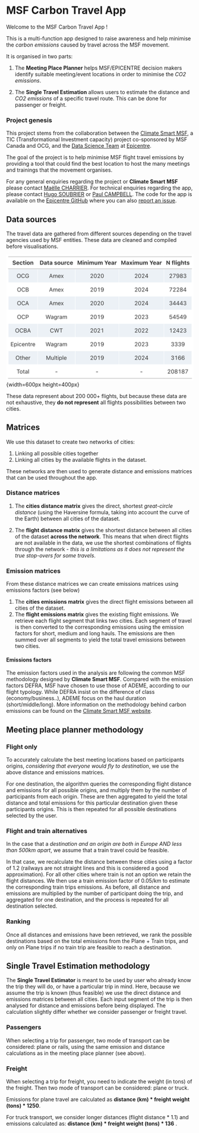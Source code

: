 # MSF Carbon Travel App

Welcome to the MSF Carbon Travel App !

This is a multi-function app designed to raise awareness and help minimise the *carbon emissions* caused by travel across the MSF movement.

It is organised in two parts:

1.  The **Meeting Place Planner** helps MSF/EPICENTRE decision makers identify suitable meeting/event locations in order to minimise the *CO2 emissions*.

2.  The **Single Travel Estimation** allows users to estimate the distance and *CO2 emissions* of a specific travel route. This can be done for passenger or freight.

### Project genesis

This project stems from the collaboration between the [Climate Smart MSF](https://msfintl.sharepoint.com/:u:/r/sites/ClimateSmartMSF/SitePages/Main-Page.aspx?csf=1&web=1&e=8t2nc5), a TIC (Transformational Investment capacity) project co-sponsored by MSF Canada and OCG, and the [Data Science Team](https://epicentre-msf.github.io/gallery/) at [Epicentre](https://epicentre.msf.org/).

The goal of the project is to help minimise MSF flight travel emissions by providing a tool that could find the best location to host the many meetings and trainings that the movement organises.

For any general enquiries regarding the project or **Climate Smart MSF** please contact [Maëlle CHARRIER](mailto:Maelle.CHARRIER@geneva.msf.org). For technical enquiries regarding the app, please contact [Hugo SOUBRIER](mailto:hugo.soubrier@epicentre.msf.org) or [Paul CAMPBELL](mailto:paul.campbell@epicentre.msf.org). The code for the app is available on the [Epicentre GitHub](https://github.com/epicentre-msf/climate-msf-mpp) where you can also [report an issue](https://github.com/epicentre-msf/climate-msf-mpp/issues).

## Data sources

The travel data are gathered from different sources depending on the travel agencies used by MSF entities. These data are cleaned and compiled before visualisations.

![Flight Data source](www/source-tab.png){width=600px height=400px}

These data represent about 200 000+ flights, but because these data are not exhaustive, they **do not represent** all flights possibilities between two cities.

## Matrices

We use this dataset to create two networks of cities:

1.  Linking all possible cities together
2.  Linking all cities by the available flights in the dataset.

These networks are then used to generate distance and emissions matrices that can be used throughout the app.

### Distance matrices

1.  The **cities distance matrix** gives the direct, shortest *great-circle distance* (using the Haversine formula, taking into account the curve of the Earth) between all cities of the dataset.

2.  The **flight distance matrix** gives the shortest distance between all cities of the dataset **across the network**. This means that when direct flights are not available in the data, we use the shortest combinations of flights through the network - *this is a limitations as it does not represent the true stop-overs for some travels*.

### Emission matrices

From these distance matrices we can create emissions matrices using emissions factors (see below)

1.  The **cities emissions matrix** gives the direct flight emissions between all cities of the dataset.
2.  The **flight emissions matrix** gives the existing flight emissions. We retrieve each flight segment that links two cities. Each segment of travel is then converted to the corresponding emissions using the emission factors for short, medium and long hauls. The emissions are then summed over all segments to yield the total travel emissions between two cities.

#### Emissions factors

The emission factors used in the analysis are following the common MSF methodology designed by **Climate Smart MSF**. Compared with the emission factors DEFRA, MSF have chosen to use those of ADEME, according to our flight typology. While DEFRA insist on the difference of class (economy/business..), ADEME focus on the haul duration (short/middle/long). More information on the methodology behind carbon emissions can be found on the [Climate Smart MSF website](https://msfintl.sharepoint.com/:u:/r/sites/ClimateSmartMSF/SitePages/Main-Page.aspx?csf=1&web=1&e=8t2nc5).

## Meeting place planner methodology

### Flight only

To accurately calculate the best meeting locations based on participants origins, *considering that everyone would fly to destination*, we use the above distance and emissions matrices.

For one destination, the algorithm queries the corresponding flight distance and emissions for all possible origins, and multiply them by the number of participants from each origin. These are then aggregated to yield the total distance and total emissions for this particular destination given these participants origins. This is then repeated for all possible destinations selected by the user.

### Flight and train alternatives

In the case that a *destination and an origin are both in Europe AND less than 500km apart*, we assume that a train travel could be feasible.

In that case, we recalculate the distance between these cities using a factor of 1.2 (railways are not straight lines and this is considered a good approximation). For all other cities where train is not an option we retain the flight distances. We then use a train emission factor of 0.05/km to estimate the corresponding train trips emissions. As before, all distance and emissions are multiplied by the number of participant doing the trip, and aggregated for one destination, and the process is repeated for all destination selected.

### Ranking

Once all distances and emissions have been retrieved, we rank the possible destinations based on the total emissions from the Plane + Train trips, and only on Plane trips if no train trip are feasible to reach a destination.

## Single Travel Estimation methodology

The **Single Travel Estimator** is meant to be used by user who already know the trip they will do, or have a particular trip in mind. Here, because we assume the trip is known (thus feasible) we use the direct distance and emissions matrices between all cities. Each input segment of the trip is then analysed for distance and emissions before being displayed. The calculation slightly differ whether we consider passenger or freight travel.

### Passengers

When selecting a trip for passenger, two mode of transport can be considered: plane or rails, using the same emission and distance calculations as in the meeting place planner (see above).

### Freight

When selecting a trip for freight, you need to indicate the weight (in tons) of the freight. Then two mode of transport can be considered: plane or truck.

Emissions for plane travel are calculated as **distance (km) \* freight weight (tons) \* 1250**.

For truck transport, we consider longer distances (flight distance \* 1.1) and emissions calculated as: **distance (km) \* freight weight (tons) \* 136** .

<script>
    // Select the specific div by its ID (or another selector)
    let div = document.getElementById('about-card');

    // Find all <a> elements inside that div
    let links = div.querySelectorAll('a');

    // Loop through each link and add the target="_blank" attribute
    links.forEach(link => {
        link.setAttribute('target', '_blank');
    });
</script>